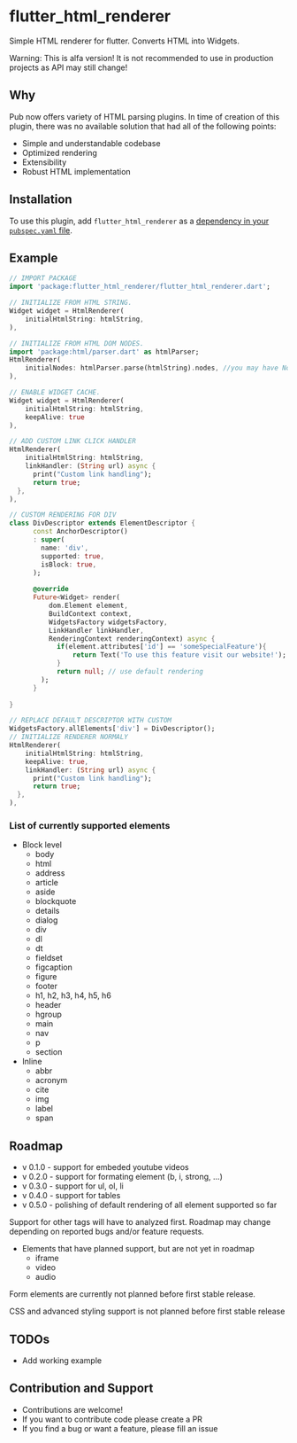 # flutter_html_renderer

Simple HTML renderer for flutter. Converts HTML into Widgets.

Warning: This is alfa version! It is not recommended to use in production projects as API may still change!

## Why

Pub now offers variety of HTML parsing plugins. In time of creation of this plugin, there was no available solution that had all of the following points:

* Simple and understandable codebase
* Optimized rendering
* Extensibility
* Robust HTML implementation

## Installation
To use this plugin, add `flutter_html_renderer` as a [dependency in your `pubspec.yaml` file](https://flutter.io/platform-plugins/).

## Example

``` dart
// IMPORT PACKAGE
import 'package:flutter_html_renderer/flutter_html_renderer.dart';

// INITIALIZE FROM HTML STRING.
Widget widget = HtmlRenderer(
    initialHtmlString: htmlString,
),

// INITIALIZE FROM HTML DOM NODES.
import 'package:html/parser.dart' as htmlParser;
HtmlRenderer(
    initialNodes: htmlParser.parse(htmlString).nodes, //you may have NodeList from other custom logic
),

// ENABLE WIDGET CACHE.
Widget widget = HtmlRenderer(
    initialHtmlString: htmlString,
    keepAlive: true
),

// ADD CUSTOM LINK CLICK HANDLER
HtmlRenderer(
    initialHtmlString: htmlString,
    linkHandler: (String url) async {
      print("Custom link handling");
      return true;
  },
),

// CUSTOM RENDERING FOR DIV
class DivDescriptor extends ElementDescriptor {
      const AnchorDescriptor()
      : super(
        name: 'div',
        supported: true,
        isBlock: true,
      );
    
      @override
      Future<Widget> render(
          dom.Element element,
          BuildContext context,
          WidgetsFactory widgetsFactory,
          LinkHandler linkHandler,
          RenderingContext renderingContext) async {
            if(element.attributes['id'] == 'someSpecialFeature'){
                return Text('To use this feature visit our website!');
            }
            return null; // use default rendering
        );
      }
    
}

// REPLACE DEFAULT DESCRIPTOR WITH CUSTOM
WidgetsFactory.allElements['div'] = DivDescriptor(); 
// INITIALIZE RENDERER NORMALY
HtmlRenderer(
    initialHtmlString: htmlString,
    keepAlive: true,
    linkHandler: (String url) async {
      print("Custom link handling");
      return true;
  },
),
```

### List of currently supported elements

* Block level
  * body
  * html
  * address
  * article
  * aside
  * blockquote
  * details
  * dialog
  * div
  * dl
  * dt
  * fieldset
  * figcaption
  * figure
  * footer
  * h1, h2, h3, h4, h5, h6
  * header
  * hgroup
  * main
  * nav
  * p
  * section
* Inline
  * abbr
  * acronym
  * cite
  * img
  * label
  * span

## Roadmap

* v 0.1.0 - support for embeded youtube videos
* v 0.2.0 - support for formating element (b, i, strong, ...)
* v 0.3.0 - support for ul, ol, li
* v 0.4.0 - support for tables
* v 0.5.0 - polishing of default rendering of all element supported so far

Support for other tags will have to analyzed first. Roadmap may change depending on reported bugs and/or feature requests.

* Elements that have planned support, but are not yet in roadmap
  * iframe
  * video
  * audio

Form elements are currently not planned before first stable release. 

CSS and advanced styling support is not planned before first stable release
## TODOs

* Add working example

## Contribution and Support

* Contributions are welcome!
* If you want to contribute code please create a PR
* If you find a bug or want a feature, please fill an issue

